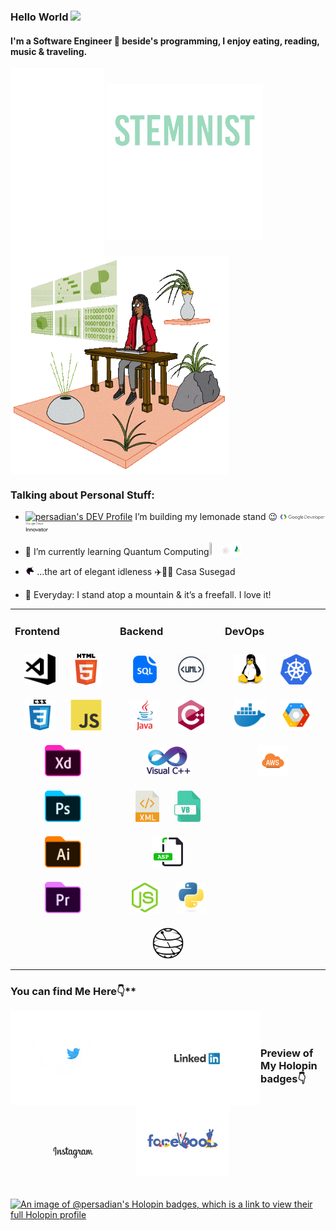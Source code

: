 ### Hello World <img src="https://media.giphy.com/media/hvRJCLFzcasrR4ia7z/giphy.gif" width="35px">

#### I'm a Software Engineer 🚀 beside's programming, I enjoy eating, reading, music & traveling.
<img align="center" height="300px" width="150px" src="https://github.com/arishma108/arishma108/blob/main/assets/vine.gif"></a>
<img align="center" height="250px" width="250px" src="https://github.com/arishma108/arishma108/blob/main/assets/S.gif"></a> 
<img align="center" height="350px" width="350px" src="https://github.com/arishma108/arishma108/blob/main/assets/persadian.gif"></a> 
 

### Talking about Personal Stuff:
- <a href="https://dev.to/persadian"><img src="https://d2fltix0v2e0sb.cloudfront.net/dev-badge.svg" alt="persadian's DEV Profile" height="20" width="20"></a>
I’m building my lemonade stand :wink: <a href="https://g.dev/persadian"><img src="https://github.com/arishma108/arishma108/blob/main/assets/Google_Developer_logo.png" alt="Google Developer" height="15%" width="15%"></a>
<a href="https://www.cloudskillsboost.google/public_profiles/82c5ffa2-ddf4-46e9-8f0e-aea40e5ed2e1"><img src="https://github.com/arishma108/arishma108/blob/main/assets/GC Innovator.png" alt="Google Innovator" height="7.5%" width="7.5%"></a>

- 🌱  I’m currently learning Quantum Computing<img src="https://github.com/arishma108/arishma108/blob/main/assets/brain.gif" height="4%" width="4%"><img src="https://github.com/arishma108/arishma108/blob/main/assets/qb.gif" height="3%" width="3%"><img src="https://github.com/arishma108/arishma108/blob/main/assets/maths.gif" height="4%" width="4%"> 
- <img src="https://github.com/arishma108/arishma108/blob/main/assets/matrix.gif" height="3%" width="3%"> …the art of elegant idleness ✈️🚤⚓ Casa Susegad
- 🖤  Everyday: I stand atop a mountain & it’s a freefall. I love it! 


<table><tr><td valign="top" width="33%">

### Frontend  
<div align="center">  
<img style="margin: 10px" src="https://github.com/arishma108/arishma108/blob/main/assets/VS.svg" alt="Visual Studio Code" height="50" />  
<img style="margin: 10px" src="https://github.com/arishma108/arishma108/blob/main/assets/HTML_icon.png" alt="HTML" height="50" />  
<img style="margin: 10px" src="https://github.com/arishma108/arishma108/blob/main/assets/C.svg" alt="CSS3" height="50" />  
<img style="margin: 10px" src="https://github.com/arishma108/arishma108/blob/main/assets/JS.svg" alt="JavaScript" height="50" />  <br>
<img style="margin: 10px" src="https://github.com/arishma108/arishma108/blob/main/assets/XD.svg" alt="XD" height="50" />  
<img style="margin: 10px" src="https://github.com/arishma108/arishma108/blob/main/assets/PSD.svg" alt="Photoshop" height="50" />  
<img style="margin: 10px" src="https://github.com/arishma108/arishma108/blob/main/assets/AI.svg" alt="Illustrator" height="50" />  
<img style="margin: 10px" src="https://github.com/arishma108/arishma108/blob/main/assets/PP.svg" alt="Premiere Pro" height="50" />  
</div></td><td valign="top" width="33%">

### Backend  
<div align="center">  
<img style="margin: 10px" src="https://github.com/arishma108/arishma108/blob/main/assets/SQL.png" alt="SQL" height="50" />
<img style="margin: 10px" src="https://github.com/arishma108/arishma108/blob/main/assets/UML.png" alt="UML" height="50" />    
<img style="margin: 10px" src="https://github.com/arishma108/arishma108/blob/main/assets/J.svg" alt="Java" height="50" />  
<img style="margin: 10px" src="https://github.com/arishma108/arishma108/blob/main/assets/C%2B%2B.svg" alt="C++" height="50" />  
<img style="margin: 10px" src="https://github.com/arishma108/arishma108/blob/main/assets/VC%2B%2B.png" alt="VC++" height="50" />  
<img style="margin: 10px" src="https://github.com/arishma108/arishma108/blob/main/assets/XML.png" alt="XML" height="50" />  
<img style="margin: 10px" src="https://github.com/arishma108/arishma108/blob/main/assets/VBS.png" alt="VB" height="50" />  
<img style="margin: 10px" src="https://github.com/arishma108/arishma108/blob/main/assets/ASP.svg" alt="ASP.NET" height="50" /> <br>
<img style="margin: 10px" src="https://github.com/arishma108/arishma108/blob/main/assets/N.svg" alt="Node.js" height="50" />  
<img style="margin: 10px" src="https://github.com/arishma108/arishma108/blob/main/assets/PY.svg" alt="Python" height="50" />  
<img style="margin: 10px" src="https://github.com/arishma108/arishma108/blob/main/assets/Q.png" alt="Qiskit" height="50" />  
</div></td><td valign="top" width="33%">

### DevOps  
<div align="center">  
<img style="margin: 10px" src="https://github.com/arishma108/arishma108/blob/main/assets/Linux.svg" alt="Linux" height="50" />  
<img style="margin: 10px" src="https://github.com/arishma108/arishma108/blob/main/assets/kubernetes-icon.svg" alt="Kubernetes" height="50" />  
<img style="margin: 10px" src="https://github.com/arishma108/arishma108/blob/main/assets/docker.svg" alt="Docker" height="50" />  
<img style="margin: 10px" src="https://github.com/arishma108/arishma108/blob/main/assets/GCP.png" alt="GCP" height="50" /> 
<img style="margin: 10px" src="https://github.com/arishma108/arishma108/blob/main/assets/AWS.svg" alt="AWS" height="50" /> 
</div></td></tr></table>  

### You can find Me Here👇**  
<a href="https://twitter.com/persadian">
<img align="left" alt="Arishma Persadh | Twitter" width="200px" src="https://github.com/arishma108/arishma108/blob/main/assets/twitter-bird-animated-logo.gif" />
</a>
<a href="https://www.linkedin.com/in/d-r-persadh-99005a21//">
<img align="left" alt="Arishma's LinkedIn" width="200px" src="https://github.com/arishma108/arishma108/blob/main/assets/LinkedIn.gif" />
</a>
<a href="https://www.instagram.com/persadian/">
<img align="left" alt="Arishma's Instagram" width="200px" src="https://github.com/arishma108/arishma108/blob/main/assets/instagram-logo-animation-1-1.gif" />
</a>
<a href="https://www.facebook.com/arishma.persadh/">
<img align="left" alt="Arishma's Facebook" width="150px" src="https://github.com/arishma108/arishma108/blob/main/assets/FB.gif" />
</a>

<br> 
<br>



### Preview of My Holopin badges👇
[![An image of @persadian's Holopin badges, which is a link to view their full Holopin profile](https://holopin.me/persadian)](https://holopin.io/@persadian)


<!--
**arishma108/arishma108** is a ✨ _special_ ✨ repository because its `README.md` (this file) appears on your GitHub profile.













